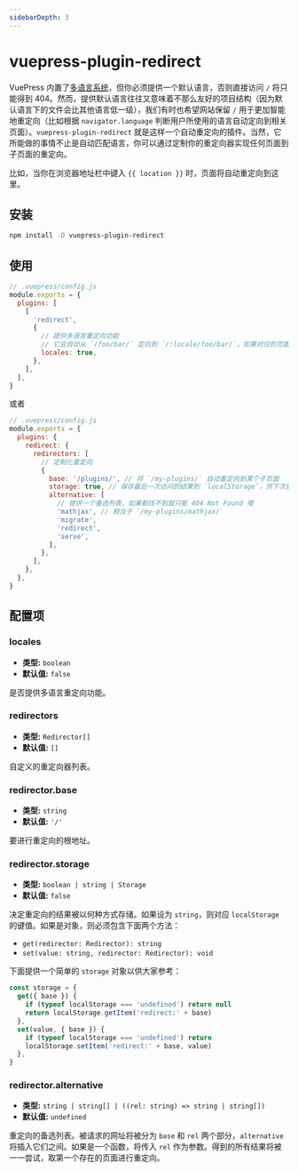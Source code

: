 ```yaml
---
sidebarDepth: 3
---
```


# vuepress-plugin-redirect <GitHubLink repo="vuepress/vuepress-community"/>

VuePress 内置了[多语言系统](https://vuepress.vuejs.org/zh/guide/i18n.html)，但你必须提供一个默认语言，否则直接访问 `/` 将只能得到 404。然而，提供默认语言往往又意味着不那么友好的项目结构（因为默认语言下的文件会比其他语言低一级），我们有时也希望网站保留 `/` 用于更加智能地重定向（比如根据 `navigator.language` 判断用户所使用的语言自动定向到相关页面）。`vuepress-plugin-redirect` 就是这样一个自动重定向的插件。当然，它所能做的事情不止是自动匹配语言，你可以通过定制你的重定向器实现任何页面到子页面的重定向。

<ClientOnly>
  <p>比如，当你在浏览器地址栏中键入 <a :href="location"><code>{{ location }}</code></a> 时，页面将自动重定向到这里。</p>
</ClientOnly>

<script>
export default {
  data: () => ({
    location: '',
  }),
  mounted () {
    this.location = location
      .toString()
      .replace(this.$localePath, '/')
      .replace(/#.*/, '')
  },
}
</script>

## 安装

```sh
npm install -D vuepress-plugin-redirect
```

## 使用

```js
// .vuepress/config.js
module.exports = {
  plugins: [
    [
      'redirect',
      {
        // 提供多语言重定向功能
        // 它会自动从 `/foo/bar/` 定向到 `/:locale/foo/bar/`，如果对应的页面存在
        locales: true,
      },
    ],
  ],
}
```

或者

```js
// .vuepress/config.js
module.exports = {
  plugins: {
    redirect: {
      redirectors: [
        // 定制化重定向
        {
          base: '/plugins/', // 将 `/my-plugins/` 自动重定向到某个子页面
          storage: true, // 保存最后一次访问的结果到 `localStorage`，供下次重定向使用
          alternative: [
            // 提供一个备选列表，如果都找不到就只能 404 Not Found 喽
            'mathjax', // 相当于 `/my-plugins/mathjax/`
            'migrate',
            'redirect',
            'serve',
          ],
        },
      ],
    },
  },
}
```

## 配置项

### locales

- **类型:** `boolean`
- **默认值:** `false`

是否提供多语言重定向功能。

### redirectors

- **类型:** `Redirector[]`
- **默认值:** `[]`

自定义的重定向器列表。

### redirector.base

- **类型:** `string`
- **默认值:** `'/'`

要进行重定向的根地址。

### redirector.storage

- **类型:** `boolean | string | Storage`
- **默认值:** `false`

决定重定向的结果被以何种方式存储。如果设为 `string`，则对应 `localStorage` 的键值。如果是对象，则必须包含下面两个方法：

- `get(redirector: Redirector): string`
- `set(value: string, redirector: Redirector): void`

下面提供一个简单的 `storage` 对象以供大家参考：

```js
const storage = {
  get({ base }) {
    if (typeof localStorage === 'undefined') return null
    return localStorage.getItem('redirect:' + base)
  },
  set(value, { base }) {
    if (typeof localStorage === 'undefined') return
    localStorage.setItem('redirect:' + base, value)
  },
}
```

### redirector.alternative

- **类型:** `string | string[] | ((rel: string) => string | string[])`
- **默认值:** `undefined`

重定向的备选列表。被请求的网址将被分为 `base` 和 `rel` 两个部分，`alternative` 将插入它们之间。如果是一个函数，将传入 `rel` 作为参数。得到的所有结果将被一一尝试，取第一个存在的页面进行重定向。
